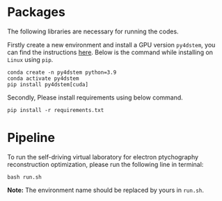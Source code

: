 # Packages

The following libraries are necessary for running the codes.

Firstly create a new environment and install a GPU version `py4dstem`, you can find the instructions [here](https://py4dstem.readthedocs.io/en/latest/installation.html). Below is the command while installing on `Linux` using `pip`.

```shell
conda create -n py4dstem python=3.9
conda activate py4dstem
pip install py4dstem[cuda]
```

Secondly, Please install requirements using below command.
```
pip install -r requirements.txt
```

# Pipeline

To run the self-driving virtual laboratory for electron ptychography reconstruction optimization, please run the following line in terminal:

```shell
bash run.sh
```
**Note:** The environment name should be replaced by yours in `run.sh`.
